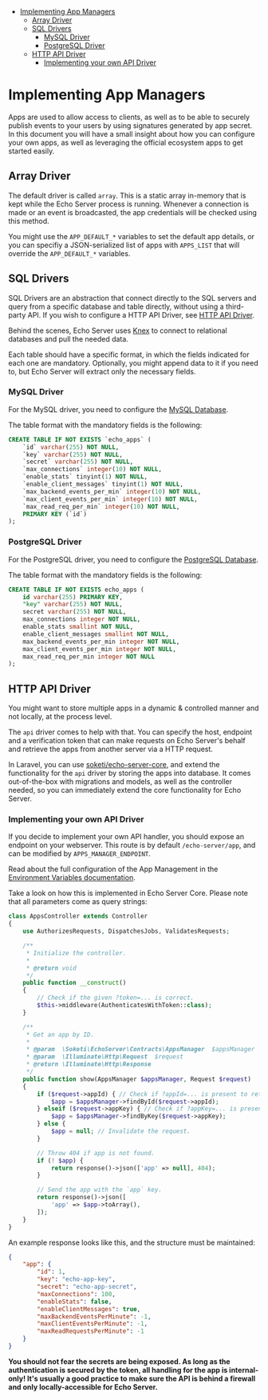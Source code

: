- [Implementing App Managers](#implementing-app-managers)
  - [Array Driver](#array-driver)
  - [SQL Drivers](#sql-drivers)
    - [MySQL Driver](#mysql-driver)
    - [PostgreSQL Driver](#postgresql-driver)
  - [HTTP API Driver](#http-api-driver)
    - [Implementing your own API Driver](#implementing-your-own-api-driver)

# Implementing App Managers

Apps are used to allow access to clients, as well as to be able to securely publish events to your users by using signatures generated by app secret. In this document you will have a small insight about how you can configure your own apps, as well as leveraging the official ecosystem apps to get started easily.

## Array Driver

The default driver is called `array`. This is a static array in-memory that is kept while the Echo Server process is running. Whenever a connection is made or an event is broadcasted, the app credentials will be checked using this method.

You might use the `APP_DEFAULT_*` variables to set the default app details, or you can specifiy a JSON-serialized list of apps with `APPS_LIST` that will override the `APP_DEFAULT_*` variables.

## SQL Drivers

SQL Drivers are an abstraction that connect directly to the SQL servers and query from a specific database and table directly, without using a third-party API. If you wish to configure a HTTP API Driver, see [HTTP API Driver](#http-api-driver).

Behind the scenes, Echo Server uses [Knex](https://knexjs.org/) to connect to relational databases and pull the needed data.

Each table should have a specific format, in which the fields indicated for each one are mandatory. Optionally, you might append data to it if you need to, but Echo Server will extract only the necessary fields.

### MySQL Driver

For the MySQL driver, you need to configure the [MySQL Database](ENV.md#mysql-configuration).

The table format with the mandatory fields is the following:

```sql
CREATE TABLE IF NOT EXISTS `echo_apps` (
    `id` varchar(255) NOT NULL,
    `key` varchar(255) NOT NULL,
    `secret` varchar(255) NOT NULL,
    `max_connections` integer(10) NOT NULL,
    `enable_stats` tinyint(1) NOT NULL,
    `enable_client_messages` tinyint(1) NOT NULL,
    `max_backend_events_per_min` integer(10) NOT NULL,
    `max_client_events_per_min` integer(10) NOT NULL,
    `max_read_req_per_min` integer(10) NOT NULL,
    PRIMARY KEY (`id`)
);
```

### PostgreSQL Driver

For the PostgreSQL driver, you need to configure the [PostgreSQL Database](ENV.md#postgres-configuration).

The table format with the mandatory fields is the following:

```sql
CREATE TABLE IF NOT EXISTS echo_apps (
    id varchar(255) PRIMARY KEY,
    "key" varchar(255) NOT NULL,
    secret varchar(255) NOT NULL,
    max_connections integer NOT NULL,
    enable_stats smallint NOT NULL,
    enable_client_messages smallint NOT NULL,
    max_backend_events_per_min integer NOT NULL,
    max_client_events_per_min integer NOT NULL,
    max_read_req_per_min integer NOT NULL
);
```

## HTTP API Driver

You might want to store multiple apps in a dynamic & controlled manner and not locally, at the process level.

The `api` driver comes to help with that. You can specify the host, endpoint and a verification token that can make requests on Echo Server's behalf and retrieve the apps from another server via a HTTP request.

In Laravel, you can use [soketi/echo-server-core](https://github.com/soketi/echo-server-core), and extend the functionality for the `api` driver by storing the apps into database. It comes out-of-the-box with migrations and models, as well as the controller needed, so you can immediately extend the core functionality for Echo Server.

### Implementing your own API Driver

If you decide to implement your own API handler, you should expose an endpoint on your webserver. This route is by default `/echo-server/app`, and can be modified by `APPS_MANAGER_ENDPOINT`.

Read about the full configuration of the App Management in the [Environment Variables documentation](ENV.md#apps-manager).

Take a look on how this is implemented in Echo Server Core. Please note that all parameters come as query strings:

```php
class AppsController extends Controller
{
    use AuthorizesRequests, DispatchesJobs, ValidatesRequests;

    /**
     * Initialize the controller.
     *
     * @return void
     */
    public function __construct()
    {
        // Check if the given ?token=... is correct.
        $this->middleware(AuthenticatesWithToken::class);
    }

    /**
     * Get an app by ID.
     *
     * @param  \Soketi\EchoServer\Contracts\AppsManager  $appsManager
     * @param  \Illuminate\Http\Request  $request
     * @return \Illuminate\Http\Response
     */
    public function show(AppsManager $appsManager, Request $request)
    {
        if ($request->appId) { // Check if ?appId=... is present to retrieve app by ID.
            $app = $appsManager->findById($request->appId);
        } elseif ($request->appKey) { // Check if ?appKey=... is present to retrieve app by ID.
            $app = $appsManager->findByKey($request->appKey);
        } else {
            $app = null; // Invalidate the request.
        }

        // Throw 404 if app is not found.
        if (! $app) {
            return response()->json(['app' => null], 404);
        }

        // Send the app with the `app` key.
        return response()->json([
            'app' => $app->toArray(),
        ]);
    }
}
```

An example response looks like this, and the structure must be maintained:

```json
{
    "app": {
        "id": 1,
        "key": "echo-app-key",
        "secret": "echo-app-secret",
        "maxConnections": 100,
        "enableStats": false,
        "enableClientMessages": true,
        "maxBackendEventsPerMinute": -1,
        "maxClientEventsPerMinute": -1,
        "maxReadRequestsPerMinute": -1
    }
}
```

**You should not fear the secrets are being exposed. As long as the authentication is secured by the token, all handling for the app is internal-only! It's usually a good practice to make sure the API is behind a firewall and only locally-accessible for Echo Server.**
